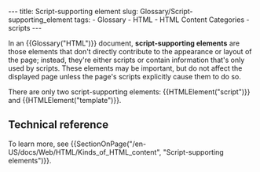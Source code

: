 --- title: Script-supporting element slug: Glossary/Script-supporting_element tags: - Glossary - HTML - HTML Content Categories - scripts ---

<span class="seoSummary">In an {{Glossary("HTML")}} document, **script-supporting elements** are those elements that don't directly contribute to the appearance or layout of the page; instead, they're either scripts or contain information that's only used by scripts.</span> These elements may be important, but do not affect the displayed page unless the page's scripts explicitly cause them to do so.

There are only two script-supporting elements: {{HTMLElement("script")}} and {{HTMLElement("template")}}.

## Technical reference

To learn more, see {{SectionOnPage("/en-US/docs/Web/HTML/Kinds\_of\_HTML\_content", "Script-supporting elements")}}.
